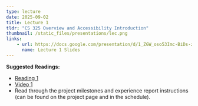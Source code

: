 ```yaml
---
type: lecture
date: 2025-09-02
title: Lecture 1
tldr: "CS 325 Overview and Accessibility Introduction"
thumbnail: /static_files/presentations/lec.png
links: 
    - url: https://docs.google.com/presentation/d/1_ZGW_oso53Imc-BiDs-z4x-DeM5pfUlCFqGT218y11s/edit?usp=sharing
      name: Lecture 1 Slides
---
```

**Suggested Readings:**
- [Reading 1](https://drive.google.com/file/d/15-lbsb-YTrKjxKTuzv0x5zhuBpM8qgpq/view)
- [Video 1](https://www.youtube.com/watch?v=g2m97gPI70I)
- Read through the project milestones and experience report instructions (can be found on the project page and in the schedule).
